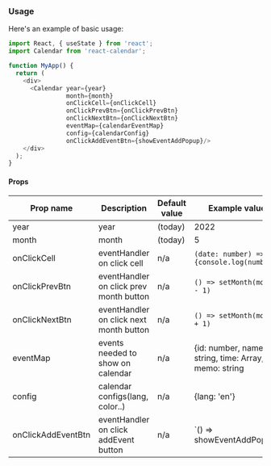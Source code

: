 ### Usage

Here's an example of basic usage:

```js
import React, { useState } from 'react';
import Calendar from 'react-calendar';

function MyApp() {
  return (
    <div>
      <Calendar year={year}
                month={month}
                onClickCell={onClickCell}
                onClickPrevBtn={onClickPrevBtn}
                onClickNextBtn={onClickNextBtn}
                eventMap={calendarEventMap}
                config={calendarConfig}
                onClickAddEventBtn={showEventAddPopup}/>
    </div>
  );
}
```
#### Props

| Prop name               | Description                                                                                                                                                                                                                                                                                                                                                                                                                | Default value                                         | Example values                                                                                                                                                                                                                                                                                       |
| ----------------------- | -------------------------------------------------------------------------------------------------------------------------------------------------------------------------------------------------------------------------------------------------------------------------------------------------------------------------------------------------------------------------------------------------------------------------- | ----------------------------------------------------- | ---------------------------------------------------------------------------------------------------------------------------------------------------------------------------------------------------------------------------------------------------------------------------------------------------- |
| year                    | year                                                                                                                                                                                                                                                                                                                                                                                                                       | (today)                                               | 2022                                                                                                                                                                                                                                                                               |
| month                   | month                                                                                                                                                                                                                                                                                                                                                                                                                         | (today)                                               | 5                                                                                                                                                                                                                                                                                                                                                                     |
| onClickCell             | eventHandler on click cell                                                                                                                                                                                                                                                                                                                                                                                                 | n/a | `(date: number) => {console.log(number)}`                                                                                                                                                                                                                                                                                         |
| onClickPrevBtn          | eventHandler on click prev month button                                                                                                                                                                                                                                                                                                                                                                                        | n/a                                                   | `() => setMonth(month - 1)`                                                                                                                                                                                                  |
| onClickNextBtn          | eventHandler on click next month button                                                                                                                                                                                                                                                                                                                                                                                         | n/a                                               | `() => setMonth(month + 1)`                                                                                                                                                                                                                                                                               |
| eventMap                | events needed to show on calendar                                                                                                                                                                                                                                         | n/a                                                   | {id: number, name: string, time: Array<string>, memo: string | null}                                                                                                                                                                                               |
| config                  | calendar configs(lang, color..)                                                                                                                                                                                                 | n/a                        | {lang: 'en'}                                                                                                                                                                                                                                                                                             |
| onClickAddEventBtn      | eventHandler on click addEvent button                                                                                                                                                                                                                                                                                                       | n/a                                   | `() => showEventAddPopup();                                                                                                                                                                                                                                                            |